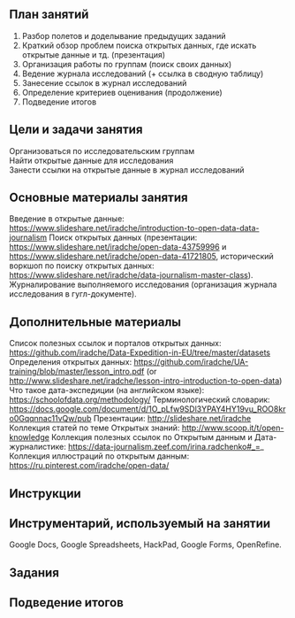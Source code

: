 ## План занятий

1. Разбор полетов и доделывание предыдущих заданий     
2. Краткий обзор проблем поиска открытых данных, где искать открытые данные и тд. (презентация)      
3. Организация работы по группам (поиск своих данных)     
4. Ведение журнала исследований (+ ссылка в сводную таблицу)    
5. Занесение ссылок в журнал исследований    
6. Определение критериев оценивания (продолжение)     
7. Подведение итогов    

## Цели и задачи занятия
Организоваться по исследовательским группам      
Найти открытые данные для исследования     
Занести ссылки на открытые данные в журнал исследований      


## Основные материалы занятия
Введение в открытые данные: https://www.slideshare.net/iradche/introduction-to-open-data-data-journalism
Поиск открытых данных (презентации: https://www.slideshare.net/iradche/open-data-43759996 и https://www.slideshare.net/iradche/open-data-41721805, исторический воркшоп по поиску открытых данных: https://www.slideshare.net/iradche/data-journalism-master-class).
Журналирование выполняемого исследования (организация журнала исследования в гугл-документе).


## Дополнительные материалы

Cписок полезных ссылок и порталов открытых данных: https://github.com/iradche/Data-Expedition-in-EU/tree/master/datasets
Определения открытых данных: https://github.com/iradche/UA-training/blob/master/lesson_intro.pdf (or http://www.slideshare.net/iradche/lesson-intro-introduction-to-open-data)
Что такое дата-экспедиции (на английском языке): https://schoolofdata.org/methodology/
Терминологический словарик: https://docs.google.com/document/d/1O_pLfw9SDl3YPAY4HY19vu_ROO8kro0Gqqnnac11vQw/pub
Презентации: http://slideshare.net/iradche
Коллекция статей по теме Открытых знаний: http://www.scoop.it/t/open-knowledge
Коллекция полезных ссылок по Открытым данным и Дата-журналистике: https://data-journalism.zeef.com/irina.radchenko#_=_
Коллекция иллюстраций по открытым данным: https://ru.pinterest.com/iradche/open-data/



## Инструкции
## Инструментарий, используемый на занятии
Google Docs, Google Spreadsheets, HackPad, Google Forms, OpenRefine.

## Задания


## Подведение итогов
